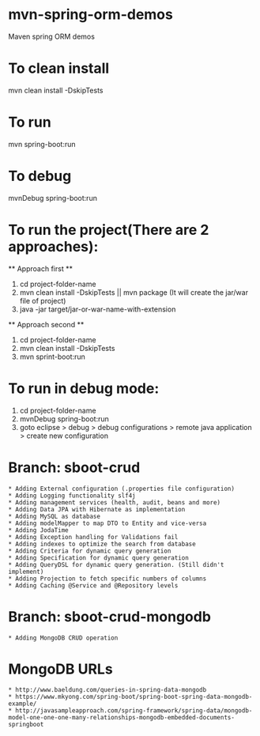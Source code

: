 # mvn-spring-orm-demos
Maven spring ORM demos

# To clean install
mvn clean install -DskipTests

# To run
mvn spring-boot:run

# To debug
mvnDebug spring-boot:run

# To run the project(There are 2 approaches):
   ** Approach first **
   1. cd project-folder-name
   2. mvn clean install -DskipTests   || mvn package	(It will create the jar/war file of project)
   3. java -jar target/jar-or-war-name-with-extension
    	
   ** Approach second **
   1. cd project-folder-name
   2. mvn clean install -DskipTests
   3. mvn sprint-boot:run
   
# To run in debug mode:
   1. cd project-folder-name
   2. mvnDebug spring-boot:run
   3. goto eclipse > debug > debug configurations > remote java application > create new configuration
   
# Branch: sboot-crud
	* Adding External configuration (.properties file configuration)
	* Adding Logging functionality slf4j
	* Adding management services (health, audit, beans and more)
	* Adding Data JPA with Hibernate as implementation
	* Adding MySQL as database
	* Adding modelMapper to map DTO to Entity and vice-versa
	* Adding JodaTime
	* Adding Exception handling for Validations fail
	* Adding indexes to optimize the search from database
	* Adding Criteria for dynamic query generation
	* Adding Specification for dynamic query generation
	* Adding QueryDSL for dynamic query generation. (Still didn't implement)
	* Adding Projection to fetch specific numbers of columns
	* Adding Caching @Service and @Repository levels

# Branch: sboot-crud-mongodb
	* Adding MongoDB CRUD operation
	
# MongoDB URLs
	* http://www.baeldung.com/queries-in-spring-data-mongodb
	* https://www.mkyong.com/spring-boot/spring-boot-spring-data-mongodb-example/
	* http://javasampleapproach.com/spring-framework/spring-data/mongodb-model-one-one-one-many-relationships-mongodb-embedded-documents-springboot